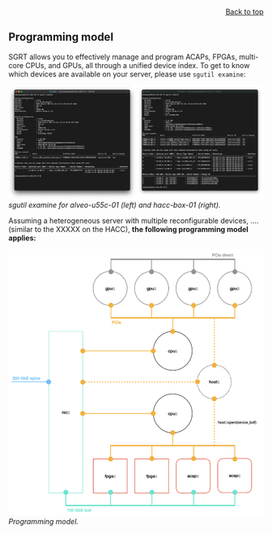 <div id="readme" class="Box-body readme blob js-code-block-container">
<article class="markdown-body entry-content p-3 p-md-6" itemprop="text">
<p align="right">
<a href="https://github.com/fpgasystems/sgrt/tree/main#--systems-group-runtime">Back to top</a>
</p>

# Programming model

SGRT allows you to effectively manage and program ACAPs, FPGAs, multi-core CPUs, and GPUs, all through a unified device index. To get to know which devices are available on your server, please use ```sgutil examine```:

![sgutil examine for alveo-u55c-01 (left) and hacc-box-01 (right).](./programming-model-sgutil-examine.png "sgutil examine for alveo-u55c-01 (left) and hacc-box-01 (right).")
*sgutil examine for alveo-u55c-01 (left) and hacc-box-01 (right).*

Assuming a heterogeneous server with multiple reconfigurable devices, .... (similar to the XXXXX on the HACC), **the following programming model applies:**

![Programming model.](./programming-model.png "Programming model.")
*Programming model.*